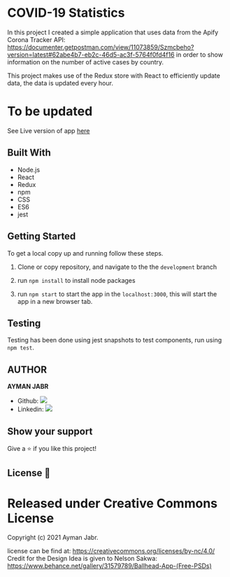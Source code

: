 # COVID-19 Statistics

In this project I created a simple application that uses data from the Apify Corona Tracker API: https://documenter.getpostman.com/view/11073859/Szmcbeho?version=latest#62abe4b7-eb2c-46d5-ac3f-5764f0fd4f16 in order to show information on the number of active cases by country.

This project makes use of the Redux store with React to efficiently update data, the data is updated every hour.


# To be updated

See Live version of app [here](https://project-bookstore-cms.herokuapp.com/)

## Built With

- Node.js
- React
- Redux
- npm
- CSS
- ES6
- jest

## Getting Started

To get a local copy up and running follow these steps.

1. Clone or copy repository, and navigate to the the `development` branch

2. run `npm install` to install node packages

3. run `npm start` to start the app in the `localhost:3000`, this will start the app in a new browser tab.

## Testing

Testing has been done using jest snapshots to test components, run using `npm test`.

## AUTHOR

**AYMAN JABR**

- Github: [![](https://img.shields.io/badge/GitHub-100000?style=for-the-badge&logo=github&logoColor=white)](https://github.com/AymanJabr/)
- Linkedin: [![](https://img.shields.io/badge/LinkedIn-0077B5?style=for-the-badge&logo=linkedin&logoColor=white)](https://www.linkedin.com/in/ayman-jabr/)

## Show your support

Give a ⭐️ if you like this project!

## License :memo:

# Released under Creative Commons License

Copyright (c) 2021 Ayman Jabr.

license can be find at: https://creativecommons.org/licenses/by-nc/4.0/
Credit for the Design Idea is given to Nelson Sakwa: https://www.behance.net/gallery/31579789/Ballhead-App-(Free-PSDs)
